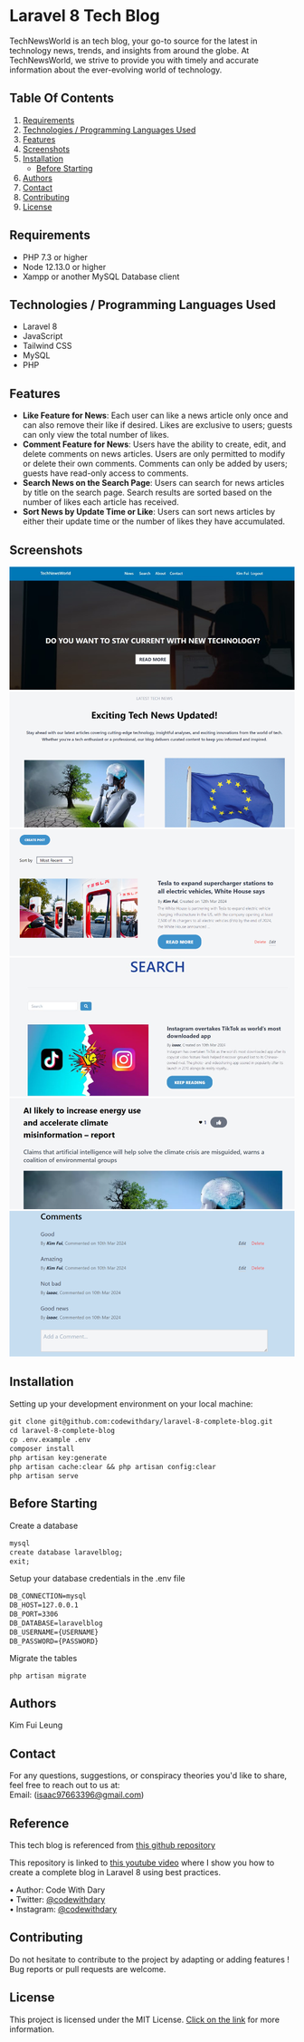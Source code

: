 # Laravel 8 Tech Blog
TechNewsWorld is an tech blog, your go-to source for the latest in technology news, trends, and insights from around the globe. At TechNewsWorld, we strive to provide you with timely and accurate information about the ever-evolving world of technology.


## Table Of Contents
1. [Requirements](#Requirements)
2. [Technologies / Programming Languages Used](#technologies--programming-languages-used)
3. [Features](#Features)
4. [Screenshots](#Screenshots)
5. [Installation](#installation)
    - [Before Starting](#before-starting)
6. [Authors](#Authors)
7. [Contact](#Contact)
8. [Contributing](#Contributing)
9. [License](#License)


## Requirements
+	PHP 7.3 or higher <br>
+	Node 12.13.0 or higher <br>
+	Xampp or another MySQL Database client <br>

## Technologies / Programming Languages Used
+ Laravel 8
+ JavaScript
+ Tailwind CSS
+ MySQL
+ PHP

## Features
+ **Like Feature for News**: Each user can like a news article only once and can also remove their like if desired. Likes are exclusive to users; guests can only view the total number of likes.
+ **Comment Feature for News**: Users have the ability to create, edit, and delete comments on news articles. Users are only permitted to modify or delete their own comments. Comments can only be added by users; guests have read-only access to comments.
+ **Search News on the Search Page**: Users can search for news articles by title on the search page. Search results are sorted based on the number of likes each article has received.
+ **Sort News by Update Time or Like**: Users can sort news articles by either their update time or the number of likes they have accumulated.


## Screenshots
![Main page sideshow image](https://github.com/isaackk60/techBlog/blob/main/imagesReadme/main_page.jpg) <br/>
![Main page show recent news image](https://github.com/isaackk60/techBlog/blob/main/imagesReadme/main_page_2.png) <br/>
![News page image](https://github.com/isaackk60/techBlog/blob/main/imagesReadme/News_page.png) <br/>
![Search page image](https://github.com/isaackk60/techBlog/blob/main/imagesReadme/search_page.jpg) <br/>
![Like button image](https://github.com/isaackk60/techBlog/blob/main/imagesReadme/like_button.png) <br/>
![Comments image](https://github.com/isaackk60/techBlog/blob/main/imagesReadme/comments.png)


## Installation
Setting up your development environment on your local machine: <br>
```
git clone git@github.com:codewithdary/laravel-8-complete-blog.git
cd laravel-8-complete-blog
cp .env.example .env
composer install
php artisan key:generate
php artisan cache:clear && php artisan config:clear
php artisan serve
```

## Before Starting
Create a database <br>
```
mysql
create database laravelblog;
exit;
```

Setup your database credentials in the .env file <br>
```
DB_CONNECTION=mysql
DB_HOST=127.0.0.1
DB_PORT=3306
DB_DATABASE=laravelblog
DB_USERNAME={USERNAME}
DB_PASSWORD={PASSWORD}
```

Migrate the tables
```
php artisan migrate
```

## Authors
Kim Fui Leung

## Contact
For any questions, suggestions, or conspiracy theories you'd like to share, feel free to reach out to us at:<br/>
Email: (isaac97663396@gmail.com)

## Reference

This tech blog is referenced from [this github repository](https://github.com/MeabhG97/laravel-blog.git)

This repository is linked to [this youtube video](https://www.youtube.com/watch?v=HKJDLXsTr8A&t=4710s) where I show you how to create a complete blog in Laravel 8 using best practices.

•	Author: Code With Dary <br>
•	Twitter: [@codewithdary](https://twitter.com/codewithdary) <br>
•	Instagram: [@codewithdary](https://www.instagram.com/codewithdary/) <br>

## Contributing
Do not hesitate to contribute to the project by adapting or adding features ! Bug reports or pull requests are welcome.

## License
This project is licensed under the MIT License. [Click on the link](https://choosealicense.com/licenses/mit/) for more information.


